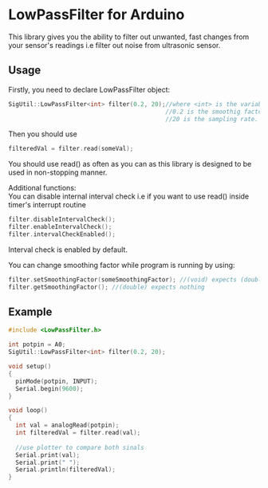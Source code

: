 # LowPassFilter for Arduino
This library gives you the ability to filter out unwanted, fast changes from your sensor's readings i.e filter out noise from ultrasonic sensor.

## Usage
Firstly, you need to declare LowPassFilter object:
```cpp
SigUtil::LowPassFilter<int> filter(0.2, 20);//where <int> is the variable type expected and returned by the filter
                                            //0.2 is the smoothig factor
                                            //20 is the sampling rate.
```
Then you should use
```cpp
filteredVal = filter.read(someVal);
```
You should use read() as often as you can as this library is designed to be used in non-stopping manner.

Additional functions: <br />
You can disable internal interval check i.e if you want to use read() inside timer's interrupt routine
```cpp
filter.disableIntervalCheck();
filter.enableIntervalCheck();
filter.intervalCheckEnabled(); 
```
Interval check is enabled by default. <br />

You can change smoothing factor while program is running by using:
```cpp
filter.setSmoothingFactor(someSmoothingFactor); //(void) expects (double)
filter.getSmoothingFactor(); //(double) expects nothing
```

## Example
```cpp
#include <LowPassFilter.h>

int potpin = A0;
SigUtil::LowPassFilter<int> filter(0.2, 20);

void setup()
{
  pinMode(potpin, INPUT);
  Serial.begin(9600);
}

void loop()
{
  int val = analogRead(potpin);
  int filteredVal = filter.read(val);
  
  //use plotter to compare both sinals
  Serial.print(val);
  Serial.print(" ");
  Serial.println(filteredVal);
}
```
